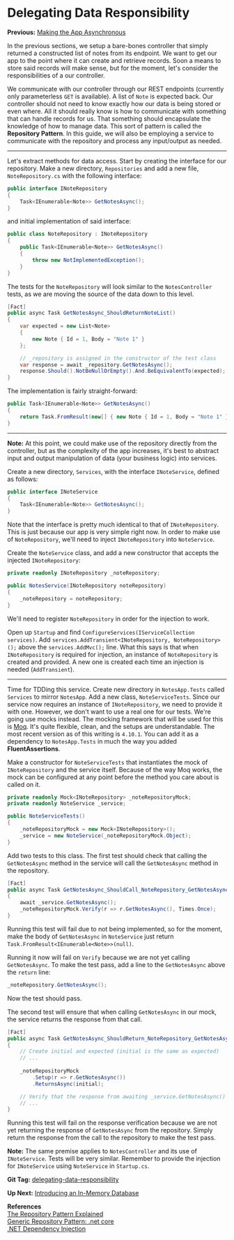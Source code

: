 # Delegating Data Responsibility

**Previous:** [Making the App Asynchronous](../making-the-app-asynchronous)

In the previous sections, we setup a bare-bones controller that simply returned a constructed list of notes from its endpoint. We want to get our app to the point where it can create and retrieve records. Soon a means to store said records will make sense, but for the moment, let's consider the responsibilities of a our controller.

We communicate with our controller through our REST endpoints (currently only parameterless `GET` is available). A list of `Note` is expected back. Our controller should not need to know exactly how our data is being stored or even where. All it should really know is how to communicate with something that can handle records for us. That something should encapsulate the knowledge of how to manage data. This sort of pattern is called the **Repository Pattern**. In this guide, we will also be employing a service to communicate with the repository and process any input/output as needed.

***

Let's extract methods for data access. Start by creating the interface for our repository. Make a new directory, `Repositories` and add a new file, `NoteRepository.cs` with the following interface:
```c#
public interface INoteRepository
{
    Task<IEnumerable<Note>> GetNotesAsync();
}
```
and initial implementation of said interface:
```c#
public class NoteRepository : INoteRepository
{
    public Task<IEnumerable<Note>> GetNotesAsync()
    {
        throw new NotImplementedException();
    }
}
```

The tests for the `NoteRepository` will look similar to the `NotesController` tests, as we are moving the source of the data down to this level.
```c#
[Fact]
public async Task GetNotesAsync_ShouldReturnNoteList()
{
    var expected = new List<Note>
    {
        new Note { Id = 1, Body = "Note 1" }
    };

    // _repository is assigned in the constructor of the test class
    var response = await _repository.GetNotesAsync();
    response.Should().NotBeNullOrEmpty().And.BeEquivalentTo(expected);
}
```

The implementation is fairly straight-forward:
```c#
public Task<IEnumerable<Note>> GetNotesAsync()
{
    return Task.FromResult(new[] { new Note { Id = 1, Body = "Note 1" } }.AsEnumerable());
}
```

***

**Note:** At this point, we could make use of the repository directly from the controller, but as the complexity of the app increases, it's best to abstract input and output manipulation of data (your business logic) into services. 

Create a new directory, `Services`, with the interface `INoteService`, defined as follows:
```c#
public interface INoteService
{
    Task<IEnumerable<Note>> GetNotesAsync();
}
```

Note that the interface is pretty much identical to that of `INoteRepository`. This is just because our app is very simple right now. In order to make use of `NoteRepository`, we'll need to inject `INoteRepository` into `NoteService`.

Create the `NoteService` class, and add a new constructor that accepts the injected `INoteRepository`:
```c#
private readonly INoteRepository _noteRepository;

public NotesService(INoteRepository noteRepository)
{
    _noteRepository = noteRepository;
}
```
We'll need to register `NoteRepository` in order for the injection to work.

Open up `Startup` and find `ConfigureServices(IServiceCollection services)`. Add `services.AddTransient<INoteRepository, NoteRepository>();` above the `services.AddMvc();` line. What this says is that when `INoteRepository` is required for injection, an instance of `NoteRepository` is created and provided. A new one is created each time an injection is needed (`AddTransient`).

***

Time for TDDing this service. Create new directory in `NotesApp.Tests` called `Services` to mirror `NotesApp`. Add a new class, `NoteServiceTests`. Since our service now requires an instance of `INoteRepository`, we need to provide it with one. However, we don't want to use a real one for our tests. We're going use mocks instead. The mocking framework that will be used for this is [Moq](https://github.com/moq/moq4). It's quite flexible, clean, and the setups are understandable. The most recent version as of this writing is `4.10.1`. You can add it as a dependency to `NotesApp.Tests` in much the way you added **FluentAssertions**.

Make a constructor for `NoteServiceTests` that instantiates the mock of `INoteRepository` and the service itself. Because of the way Moq works, the mock can be configured at any point before the method you care about is called on it.
```c#
private readonly Mock<INoteRepository> _noteRepositoryMock;
private readonly NoteService _service;

public NoteServiceTests()
{
    _noteRepositoryMock = new Mock<INoteRepository>();
    _service = new NoteService(_noteRepositoryMock.Object);
}
```

Add two tests to this class. The first test should check that calling the `GetNotesAsync` method in the service will call the `GetNotesAsync` method in the repository.
```c#
[Fact]
public async Task GetNotesAsync_ShouldCall_NoteRepository_GetNotesAsync()
{
    await _service.GetNotesAsync();
    _noteRepositoryMock.Verify(r => r.GetNotesAsync(), Times.Once);
}
```
Running this test will fail due to not being implemented, so for the moment, make the body of `GetNotesAsync` in `NoteService` just return `Task.FromResult<IEnumerable<Note>>(null)`.
 
Running it now will fail on `Verify` because we are not yet calling `GetNotesAsync`. To make the test pass, add a line to the `GetNotesAsync` above the `return` line:
```c#
_noteRepository.GetNotesAsync();
```

Now the test should pass.

The second test will ensure that when calling `GetNotesAsync` in our mock, the service returns the response from that call.
```c#
[Fact]
public async Task GetNotesAsync_ShouldReturn_NoteRepository_GetNotesAsync()
{
    // Create initial and expected (initial is the same as expected)
    // ...
    
    _noteRepositoryMock
        .Setup(r => r.GetNotesAsync())
        .ReturnsAsync(initial);

    // Verify that the response from awaiting _service.GetNotesAsync() is correct.
    // ...
}
```
Running this test will fail on the response verification because we are not yet returning the response of `GetNotesAsync` from the repository. Simply return the response from the call to the repository to make the test pass.

**Note:** The same premise applies to `NotesController` and its use of `INoteService`. Tests will be very similar. Remember to provide the injection for `INoteService` using `NoteService` in `Startup.cs`.

**Git Tag:** [delegating-data-responsibility](https://github.com/xtreme-steve-elliott/NotesApp/tree/delegating-data-responsibility)

**Up Next:** [Introducing an In-Memory Database](../introducing-an-in-memory-database)

**References**  
[The Repository Pattern Explained](http://blog.sapiensworks.com/post/2014/06/02/The-Repository-Pattern-For-Dummies.aspx)  
[Generic Repository Pattern: .net core](https://garywoodfine.com/generic-repository-pattern-net-core/)  
[.NET Dependency Injection](https://docs.microsoft.com/en-us/aspnet/core/fundamentals/dependency-injection)
